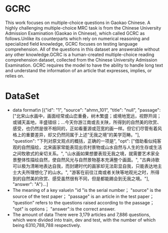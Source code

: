# GCRC
This work focuses on multiple-choice questions in Gaokao Chinese. A highly challenging multiple-choice MRC task is from the Chinese University Admission Examination (Gaokao in Chinese), which called GCRC as follows.Unlike its counterparts which rely on numerical reasoning and specialized field knowledge, GCRC focuses on testing language comprehension. All of the questions in this dataset are answerable without any other knowledge.GCRC is a human-created multiple-choice reading comprehension dataset, collected from the Chinese University Admission Examination. GCRC requires the model to have the ability to handle long text and understand the information of an article that expresses, implies, or relies on. 
# DataSet
* data format\n
[{"id": "1", "source": "ahmn_101", "title": "null", "passage": ["北宋山水画中，画面经常或山峦重叠，树木繁盛；或境地宽远，视野开阔；或铺天盖地，丰盛错综；...今天你游江南或去关陕，所得到的自然美的欣赏、感受，也仍然是很不相同的，正如看董源或范宽的画一样。但它们尽管有着风格上的重要差异，却又仍然同属于上述“无我之境”的美学范畴。"], "question": "下列对原文观点的概括，正确的一项是", "opt": ["借助看似纯客观的自然描绘，北宋画家常能表现出农村景物或山水自然与人生的生存或生活之间牧歌式的亲切关系。", "山水画如果想要表现无我之境，就需要艺术家全景整体性描绘自然，使自然风光与自然景物基本充满整个画面。", "古典诗歌可以极为清晰地表达自我，而封建时代的画家却无法彰显自我，只能表达地主士大夫所理想化了的山水。", "游客在前往江南或者关陕等地观光之时，所得到的自然美的欣赏、感受虽然很有不同，但是都能踢会到无我之境。"], "answer": "A"}...]
* The meaning of a key value\n
  "id "is the serial number；
  "source" is the source of the test paper；
  "passage" is an article in the test paper；
  “question” refers to the questions raised according to the passage；
  "opt" is options；
  "answer":is the correct answer.
* The amount of data
   There were 3,179 articles and 7,886 questions, which were divided into train, dev and test, with the number of which being 6310,788,788 respectively.
